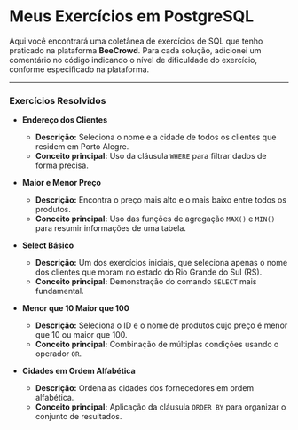 # Meus Exercícios em PostgreSQL

Aqui você encontrará uma coletânea de exercícios de SQL que tenho praticado na plataforma **BeeCrowd**. Para cada solução, adicionei um comentário no código indicando o nível de dificuldade do exercício, conforme especificado na plataforma.

---

### **Exercícios Resolvidos**

* **Endereço dos Clientes**
    * **Descrição:** Seleciona o nome e a cidade de todos os clientes que residem em Porto Alegre.
    * **Conceito principal:** Uso da cláusula `WHERE` para filtrar dados de forma precisa.

* **Maior e Menor Preço**
    * **Descrição:** Encontra o preço mais alto e o mais baixo entre todos os produtos.
    * **Conceito principal:** Uso das funções de agregação `MAX()` e `MIN()` para resumir informações de uma tabela.

* **Select Básico**
    * **Descrição:** Um dos exercícios iniciais, que seleciona apenas o nome dos clientes que moram no estado do Rio Grande do Sul (RS).
    * **Conceito principal:** Demonstração do comando `SELECT` mais fundamental.

* **Menor que 10 Maior que 100**
    * **Descrição:** Seleciona o ID e o nome de produtos cujo preço é menor que 10 ou maior que 100.
    * **Conceito principal:** Combinação de múltiplas condições usando o operador `OR`.

* **Cidades em Ordem Alfabética**
    * **Descrição:** Ordena as cidades dos fornecedores em ordem alfabética.
    * **Conceito principal:** Aplicação da cláusula `ORDER BY` para organizar o conjunto de resultados.